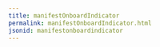 ```yaml
---
title: manifestOnboardIndicator
permalink: manifestOnboardIndicator.html
jsonid: manifestonboardindicator
---
```

